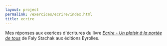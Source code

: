 ```yaml
---
layout: project
permalink: /exercices/ecrire/index.html
title: ecrire
---
```


Mes réponses aux exerices d'écritures du livre [*Ecrire - Un plaisir à la portée de tous*](http://zone-ebook.com/livres/116798-ecrire-un-plaisir-la-porte-de-tous-350-techniques-dcriture-crative-faly-stachak.html) de Faly Stachak aux éditions Eyrolles.